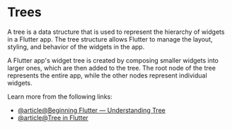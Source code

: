# Trees

A tree is a data structure that is used to represent the hierarchy of widgets in a Flutter app. The tree structure allows Flutter to manage the layout, styling, and behavior of the widgets in the app.

A Flutter app's widget tree is created by composing smaller widgets into larger ones, which are then added to the tree. The root node of the tree represents the entire app, while the other nodes represent individual widgets.

Learn more from the following links:

- [@article@Beginning Flutter — Understanding Tree](https://medium.com/@JediPixels/beginning-flutter-understanding-the-widget-tree-3513c94dc356)
- [@article@Tree in Flutter](https://docs.flutter.dev/resources/inside-flutter#tree-surgery)

